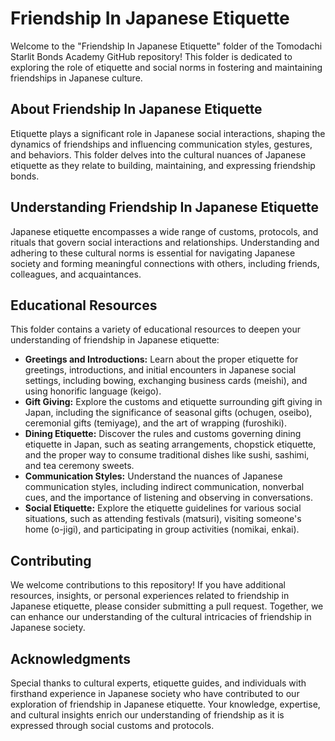 # Friendship In Japanese Etiquette

Welcome to the "Friendship In Japanese Etiquette" folder of the Tomodachi Starlit Bonds Academy GitHub repository! This folder is dedicated to exploring the role of etiquette and social norms in fostering and maintaining friendships in Japanese culture.

## About Friendship In Japanese Etiquette

Etiquette plays a significant role in Japanese social interactions, shaping the dynamics of friendships and influencing communication styles, gestures, and behaviors. This folder delves into the cultural nuances of Japanese etiquette as they relate to building, maintaining, and expressing friendship bonds.

## Understanding Friendship In Japanese Etiquette

Japanese etiquette encompasses a wide range of customs, protocols, and rituals that govern social interactions and relationships. Understanding and adhering to these cultural norms is essential for navigating Japanese society and forming meaningful connections with others, including friends, colleagues, and acquaintances.

## Educational Resources

This folder contains a variety of educational resources to deepen your understanding of friendship in Japanese etiquette:

- **Greetings and Introductions:** Learn about the proper etiquette for greetings, introductions, and initial encounters in Japanese social settings, including bowing, exchanging business cards (meishi), and using honorific language (keigo).
- **Gift Giving:** Explore the customs and etiquette surrounding gift giving in Japan, including the significance of seasonal gifts (ochugen, oseibo), ceremonial gifts (temiyage), and the art of wrapping (furoshiki).
- **Dining Etiquette:** Discover the rules and customs governing dining etiquette in Japan, such as seating arrangements, chopstick etiquette, and the proper way to consume traditional dishes like sushi, sashimi, and tea ceremony sweets.
- **Communication Styles:** Understand the nuances of Japanese communication styles, including indirect communication, nonverbal cues, and the importance of listening and observing in conversations.
- **Social Etiquette:** Explore the etiquette guidelines for various social situations, such as attending festivals (matsuri), visiting someone's home (o-jigi), and participating in group activities (nomikai, enkai).

## Contributing

We welcome contributions to this repository! If you have additional resources, insights, or personal experiences related to friendship in Japanese etiquette, please consider submitting a pull request. Together, we can enhance our understanding of the cultural intricacies of friendship in Japanese society.

## Acknowledgments

Special thanks to cultural experts, etiquette guides, and individuals with firsthand experience in Japanese society who have contributed to our exploration of friendship in Japanese etiquette. Your knowledge, expertise, and cultural insights enrich our understanding of friendship as it is expressed through social customs and protocols.

